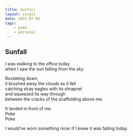 ```yaml
---
title: Sunfall
layout: single
date: 2025-07-08
tags:
    - poem
    - personal
---
```

## Sunfall

I was walking to the office today\
when I saw the sun falling from the sky.

Rocketing down,\
it brushed away the clouds as it fell\
catching stray eagles with its shrapnel\
and squeezed its way through\
between the cracks of the scaffolding above me.

It landed in front of me.\
Poke\
Poke

I would've worn something nicer if I knew it was falling today.